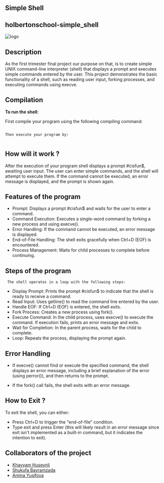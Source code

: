 ## Simple Shell
## holbertonschool-simple_shell

![logo](https://opensource.com/sites/default/files/lead-images/bash_command_line.png)

## Description
   As the first trimester final project our purpose on that, is to create simple UNIX command-line interpreter (shell) that displays a prompt and executes simple 
   commands entered by the user. This project demonstrates the basic functionality of a shell, such as reading user input, forking processes, and executing commands
   using execve.

## Compilation
   **To run the shell:**

   First compile your program using the following compiling command:

```gcc -Wall -Werror -Wextra -pedantic -std=gnu89 *.c -o hsh
```

    Then execute your program by:
 
```./simple_shell
```

## How will it work ?

   After the execution of your program shell displays a prompt #cisfun$, awaiting user input.
   The user can enter simple commands, and the shell will attempt to execute them. If the command cannot be executed, an error message is displayed, and the prompt is
   shown again.

## Features of the program

  - Prompt: Displays a prompt #cisfun$ and waits for the user to enter a command. 
  - Command Execution: Executes a single-word command by forking a new process and using execve(). 
  - Error Handling: If the command cannot be executed, an error message is displayed. 
  - End-of-File Handling: The shell exits gracefully when Ctrl+D (EOF) is encountered. 
  - Process Management: Waits for child processes to complete before continuing.

## Steps of the program
     The shell operates in a loop with the following steps:

   - Display Prompt: Prints the prompt #cisfun$ to indicate that the shell is ready to receive a command.
   - Read Input: Uses getline() to read the command line entered by the user.
   - Handle EOF: If Ctrl+D (EOF) is entered, the shell exits.
   - Fork Process: Creates a new process using fork().
   - Execute Command: In the child process, uses execve() to execute the command. If execution fails, prints an error message and exits.
   - Wait for Completion: In the parent process, waits for the child to complete.
   - Loop: Repeats the process, displaying the prompt again.

## Error Handling
- If execve() cannot find or execute the specified command, the shell displays an error message, including a brief explanation of the error (using perror()), and then
  returns to the prompt.

- If the fork() call fails, the shell exits with an error message.

## How to Exit ?
  To exit the shell, you can either:

- Press Ctrl+D to trigger the "end-of-file" condition.
- Type exit and press Enter (this will likely result in an error message since exit isn't implemented as a built-in command, but it indicates the intention to exit).

## Collaborators of the project

- [Khayyam Huseynli](https://github.com/khayyam-huseynli)
- [Shukufa Bayramzada](https://github.com/shukufabayramzada)
- [Amina Yusifova](https://github.com/aminayusufova)
